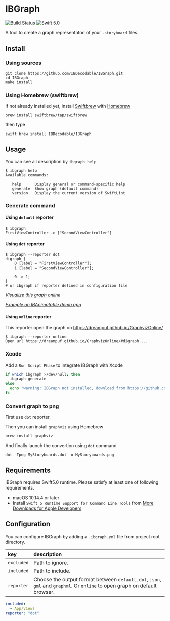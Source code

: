 # IBGraph
[![Build Status](https://travis-ci.org/IBDecodable/IBGraph.svg?branch=master)](https://travis-ci.org/IBDecodable/IBGraph)
[![Swift 5.0](https://img.shields.io/badge/Swift-5.0-orange.svg?style=flat)](https://developer.apple.com/swift/)

A tool to create a graph representaton of your  `.storyboard` files.

## Install

### Using sources

```
git clone https://github.com/IBDecodable/IBGraph.git
cd IBGraph
make install
```

### Using Homebrew (swiftbrew)

If not already installed yet, install [Swiftbrew](https://github.com/swiftbrew/Swiftbrew) with [Homebrew](https://brew.sh/index_fr)

```
brew install swiftbrew/tap/swiftbrew
```

then type 
```
swift brew install IBDecodable/IBGraph
```

## Usage

You can see all description by `ibgraph help`

```
$ ibgraph help
Available commands:

   help      Display general or command-specific help
   generate  Show graph (default command)
   version   Display the current version of SwiftLint
```

### Generate command

#### Using `default` reporter

```
$ ibgraph
FirstViewController -> ["SecondViewController"]
```

#### Using `dot` reporter
```
$ ibgraph --reporter dot
digraph {
    0 [label = "FirstViewController"];
    1 [label = "SecondViewController"];

    0 -> 1;
}
# or ibgraph if reporter defined in configuration file
```

_[Visualize this graph online](http://bit.ly/2YtkuY5)_

_[Example on IBAnimatable demo app](http://bit.ly/2STM1wW)_

#### Using `online` reporter

This reporter open the graph on https://dreampuf.github.io/GraphvizOnline/

```
$ ibgraph --reporter online
Open url https://dreampuf.github.io/GraphvizOnline/#digraph....
```

### Xcode

Add a `Run Script Phase` to integrate IBGraph with Xcode

```sh
if which ibgraph >/dev/null; then
  ibgraph generate
else
  echo "warning: IBGraph not installed, download from https://github.com/IBDecodable/IBGraph"
fi
```

### Convert graph to png

First use `dot` reporter.

Then you can install `graphviz` using Homebrew

```
brew install graphviz
```

And finally launch the convertion using `dot` command

```
dot -Tpng MyStoryboards.dot -o MyStoryboards.png
```

## Requirements

IBGraph requires Swift5.0 runtime. Please satisfy at least one of following requirements.

 - macOS 10.14.4 or later
 - Install `Swift 5 Runtime Support for Command Line Tools` from [More Downloads for Apple Developers](https://developer.apple.com/download/more/)
 
## Configuration

You can configure IBGraph by adding a `.ibgraph.yml` file from project root directory.


| key                  | description                 |
|:---------------------|:--------------------------- |
| `excluded`           | Path to ignore.    |
| `included`           | Path to include.   |
| `reporter`           | Choose the output format between `default`, `dot`, `json`, `gml` and `graphml`. Or `online` to open graph on default browser.|

```yaml
included:
  - App/Views
reporter: "dot"
```
